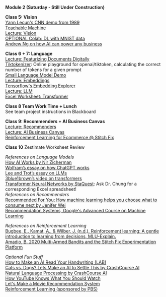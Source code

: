 **Module 2 (Saturday - Still Under Construction)**  

**Class 5: Vision**  
[Yann Lecun's CNN demo from 1989](https://www.youtube.com/watch?v=FwFduRA_L6Q)  
[Teachable Machine](https://teachablemachine.withgoogle.com/train)  
[Lecture: Vision](https://www.dropbox.com/scl/fi/i4346ypz6xegfjzbkfg1b/06-Vision.pptx?rlkey=wmu254svtsgz8jk82i6fwyro5&dl=0)  
[OPTIONAL Colab: DL with MNIST data](https://colab.research.google.com/drive/1UpkFhSpWIBNahzRro5aHdZCTZ32mEfl8?usp=sharing)  
[Andrew Ng on how AI can power any business](https://www.ted.com/talks/andrew_ng_how_ai_could_empower_any_business?language=en)  

**Class 6 + 7: Language**  
[Lecture: Featurizing Documents Digitally](https://www.dropbox.com/scl/fi/5syj8l2q1gl30tuxy5qce/M3-1-featurizing-documents-digitally.pptx?rlkey=nnl9c7yzx9jujhd89rw9xnmcr&dl=0)   
[Tiktokenizer](https://tiktokenizer.vercel.app/): Online playground for openai/tiktoken, calculating the correct number of tokens for a given prompt  
[Small Language Model Demo](https://www.cs.cmu.edu/~pvirtue/AIS/ngrams/ngrams.html)  
[Lecture: Embeddings](https://www.dropbox.com/scl/fi/aa3vuov9o105xsrvf4fs6/M3-2-embeddings.pptx?rlkey=0w897if9s4f6fgso1ondx2n93&dl=0)   
[Tensorflow's Embedding Explorer](https://projector.tensorflow.org/)   
[Lecture: LLM](https://www.dropbox.com/scl/fi/eesuzue9cxz9hs4ybpa44/06-3-LLM.pptx?rlkey=k5u1bmzspfwo05d3qd6q2nha6&dl=0)  
[Excel Worksheet: Transformer](https://www.dropbox.com/scl/fi/8pvl3fpmvwncxetog476k/m4-Transformer-in-Excel.xlsx?rlkey=u6eit260f1hniakiac9ts2548&dl=0)  

**Class 8	Team Work Time + Lunch**  
See team project instructions in Blackboard

**Class 9: Recommenders + AI Business Canvas**  
[Lecture: Recommenders](https://www.dropbox.com/scl/fi/exssme63gnge976oe8u9e/09-recommenders.pptx?rlkey=q00bk9ozgfa0jgani70znjada&dl=0)   
[Lecture: AI Business Canvas](https://www.dropbox.com/scl/fi/li79nbxyrsdjf8scevkbo/09-AI-Business-Canvas.pptx?rlkey=2tc39us5y7su07b7cptolidmf&dl=0)  
[Reinforcement Learning for Ecommerce @ Stitch Fix](https://multithreaded.stitchfix.com/blog/2020/08/05/bandits/)  

**Class 10**
Zestimate Worksheet Review

*References on Language Models*  
[How AI Works by Nir Zicherman](https://every.to/p/how-ai-works?fbclid=IwAR2KWfiKq627x9SxpTpZojaxHSjaA0zcEELySUyEGhD7jbWzcS3vFNyJ4OI)  
[Wolfram’s essay on how ChatGPT works](https://writings.stephenwolfram.com/2023/02/what-is-chatgpt-doing-and-why-does-it-work/)  
[Lee and Trot’s essay on LLMs](https://www.understandingai.org/p/large-language-models-explained-with)  
[3blue1brown’s video on transformers](https://www.youtube.com/watch?v=wjZofJX0v4M)  
[Transformer Neural Networks by StaQuest](https://www.youtube.com/watch?v=zxQyTK8quyY): Ask Dr. Chung for a corresponding Excel spreadsheet!   
*References on Recommenders*  
[Recommended For You: How machine learning helps you choose what to consume next by Jenifer Wei](https://sitn.hms.harvard.edu/flash/2017/recommended-machine-learning-helps-choose-consume-next/)  
[Recommendation Systems, Google's Advanced Course on Machine Learning](https://developers.google.com/machine-learning/recommendation)  

*References on Reinforcement Learning*  
[Bugbee, E., Kamat, A., & Wilber, J. (n.d.). Reinforcement learning: A gentle introduction to learning from decisions, MLU-Explain.](https://mlu-explain.github.io/reinforcement-learning/)  
[Amadio, B. 2020 Multi-Armed Bandits and the Stitch Fix Experimentation Platform](https://multithreaded.stitchfix.com/blog/2020/08/05/bandits/) 

*Optional Fun Stuff*  
[How to Make an AI Read Your Handwriting (LAB)](https://www.pbs.org/video/how-to-make-an-ai-read-your-handwriting-lab-5-oh9flk/)  
[Cats vs. Dogs? Lets Make an AI to Settle This by CrashCourse AI](https://www.pbs.org/video/cats-vs-dogs-lets-make-an-ai-to-settle-this-lab-19-rp1lwa/)  
[Natural Language Processing by CrashCourse AI](https://www.pbs.org/video/natural-language-processing-7-eroyod/)  
[How YouTube Knows What You Should Watch](https://www.pbs.org/video/how-youtube-knows-what-you-should-watch-vkyoml/)  
[Let's Make a Movie Recommendation System](https://www.pbs.org/video/lets-make-a-movie-recommendation-system-lab-16-cmtwft/)  
[Reinforcement Learning (sponsored by PBS)](https://www.youtube.com/watch?v=nIgIv4IfJ6s&list=PL8dPuuaLjXtO65LeD2p4_Sb5XQ51par_b&index=10)  
